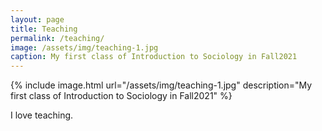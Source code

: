 ```yaml
---
layout: page
title: Teaching
permalink: /teaching/
image: /assets/img/teaching-1.jpg
caption: My first class of Introduction to Sociology in Fall2021 
---
```

{% include image.html url="/assets/img/teaching-1.jpg" description="My first class of Introduction to Sociology in Fall2021" %}


I love teaching.





